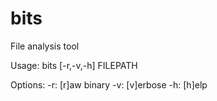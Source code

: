 # bits
File analysis tool


Usage: bits [-r,-v,-h] FILEPATH


Options:
        -r: [r]aw binary
        -v: [v]erbose
        -h: [h]elp

